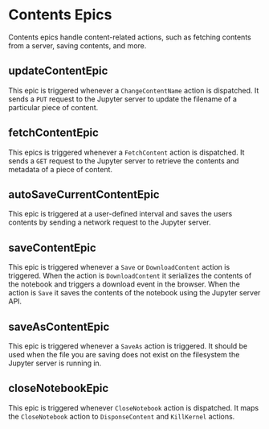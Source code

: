 # Contents Epics

Contents epics handle content-related actions, such as fetching contents from a server, saving contents, and more.

## updateContentEpic

This epic is triggered whenever a `ChangeContentName` action is dispatched. It sends a `PUT` request to the Jupyter server to update the filename of a particular piece of content.

## fetchContentEpic

This epics is triggered whenever a `FetchContent` action is dispatched. It sends a `GET` request to the Jupyter server to retrieve the contents and metadata of a piece of content.

## autoSaveCurrentContentEpic

This epic is triggered at a user-defined interval and saves the users contents by sending a network request to the Jupyter server.

## saveContentEpic

This epic is triggered whenever a `Save` or `DownloadContent` action is triggered. When the action is `DownloadContent` it serializes the contents of the notebook and triggers a download event in the browser. When the action is `Save` it saves the contents of the notebook using the Jupyter server API.

## saveAsContentEpic

This epic is triggered whenever a `SaveAs` action is triggered. It should be used when the file you are saving does not exist on the filesystem the Jupyter server is running in.

## closeNotebookEpic

This epic is triggered whenever `CloseNotebook` action is dispatched. It maps the `CloseNotebook` action to `DisponseContent` and `KillKernel` actions.
